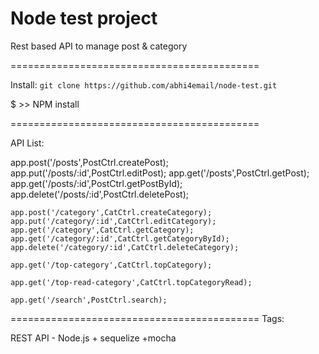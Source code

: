 Node test project
===========================================================================

Rest based API to manage post & category

===========================================

Install: ```git clone https://github.com/abhi4email/node-test.git```

$ >> NPM install

===========================================

API List: 

app.post('/posts',PostCtrl.createPost);
	app.put('/posts/:id',PostCtrl.editPost);
	app.get('/posts',PostCtrl.getPost);
	app.get('/posts/:id',PostCtrl.getPostById);
	app.delete('/posts/:id',PostCtrl.deletePost);
	
	app.post('/category',CatCtrl.createCategory);
	app.put('/category/:id',CatCtrl.editCategory);
	app.get('/category',CatCtrl.getCategory);
	app.get('/category/:id',CatCtrl.getCategoryById);
	app.delete('/category/:id',CatCtrl.deleteCategory);
	
	app.get('/top-category',CatCtrl.topCategory);
	
	app.get('/top-read-category',CatCtrl.topCategoryRead);
	
	app.get('/search',PostCtrl.search);
	

===========================================
Tags: 

REST API - Node.js + sequelize +mocha
